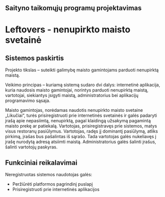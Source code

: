 ## Saityno taikomųjų programų projektavimas 
# Leftovers - nenupirkto maisto svetainė

##	Sistemos paskirtis

Projekto tikslas – suteikti galimybę maisto gamintojams parduoti nenupirktą maistą.

Veikimo principas – kuriamą sistemą sudaro dvi dalys: internetinė aplikacija, kuria naudosis maisto gamintojai, norintys parduoti nenupirktą maistą, vartotojai, siekiantys įsigyti maistą, administratorius bei aplikacijų programavimo sąsaja.

Maisto gamintojas, norėdamas naudotis nenupirkto maisto svetaine „Likučiai“, turės prisiregistruoti prie internetinės svetainės ir galės padaryti įrašą apie nepasiimtą, nenupirktą, pagal klaidingą užsakymą pagamintą maisto prekę ar patiekalą.  Vartotojas, prisiregistravęs prie sistemos, matys visus restoranų pasiūlymus. Vartotojas, radęs jį dominantį pasiūlymą, atliks pirkimą, įrašas bus pašalintas iš sąrašo. Tada vartotojas galės nukeliavęs į įrašę nurodytą adresą atsiimti maistą. Administratorius galės šalinti įrašus, šalinti vartotojų paskyras.

##	Funkciniai reikalavimai
Neregistruotas sistemos naudotojas galės:
-	Peržiūrėti platformos pagrindinį puslapį
-	Prisiregistruoti prie internetinės aplikacijos
